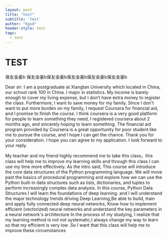 ```yaml
---
layout: post
title: "test"
subtitle: 'test'
author: "Kgod"
header-style: text
tags:
  - test
---
```

# TEST

保友金豪b
保友金豪b保友金豪b保友金豪b保友金豪b保友金豪b

Dear sir: I am a postgraduate at Xiangtan University which located in China, our school rank 100 in China. I major in statistics. My income is barely enough to cover my living expense, but I don’t have extra money to register the class. Furthermore, I want to save money for my family. Since I don't want to put more burden on my family, I request Coursera for financial aid, and I promise to finish the course. I think coursera is a very good platform for people to learn something they need, I registered coursera about 2 months ago, and sincerely hoping to learn something. The financial aid program  provided by Coursera is a great opportunity for poor student like me to pursue the course, and I hope I can get the chance. Thank you for your consideration. I hope you can agree to my application. I look forward to your reply.  

My teacher and my friend highly recommend me to take this class，this class will help me to improve my learning skills and through this class I can use my time more effectively.
As the intro said, This course will introduce the core data structures of the Python programming language. We will move past the basics of procedural programming and explore how we can use the Python built-in data structures such as lists, dictionaries, and tuples to perform increasingly complex data analysis. In this course, Python Data Structures I will learn the foundations of deep learning. and I will understand the major technology trends driving Deep Learning,Be able to build, train and apply fully connected deep neural networks, Know how to implement efficient (vectorized) neural networks and understand the key parameters in a neural network's architecture In the process of my studying, I realize that my learning method is not not systematic,I always change my way to learn so that my efficient is very low .So I want that this class will help me to improve these circumstances
